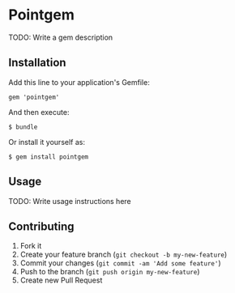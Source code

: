 # Pointgem

TODO: Write a gem description

## Installation

Add this line to your application's Gemfile:

    gem 'pointgem'

And then execute:

    $ bundle

Or install it yourself as:

    $ gem install pointgem

## Usage

TODO: Write usage instructions here

## Contributing

1. Fork it
2. Create your feature branch (`git checkout -b my-new-feature`)
3. Commit your changes (`git commit -am 'Add some feature'`)
4. Push to the branch (`git push origin my-new-feature`)
5. Create new Pull Request
